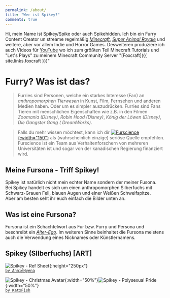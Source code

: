 ```yaml
---
permalink: /about/
title: "Wer ist Spikey?"
comments: true
---
```


Hi, mein Name ist Spikey/Spike oder auch Spikehidden. Ich bin ein Furry Content Creator un streame regelmäßig [*Minecraft*](https://minecraft.net), [*Super Animal Royale*](https://animalroyale.com) und weitere, aber vor allem Indie und Horror Games. Desweiteren produziere ich auch Videos für [YouTube](https://youtube.com/@spikehidden_mc) wo ich zum größten Teil Minecraft Tutorials und "Let's Plays" zu meinem Minecraft Community Server "[Foxcraft]({{ site.links.foxcraft }})" 


# Furry? Was ist das?

> Furries sind Personen, welche ein starkes Interesse (Fan) an *anthropomorphen Tierwesen* in Kunst, Film, Fernsehen und anderen Medien haben. Oder um es simpler auszudrücken. Furries sind Fans Tieren mit menschlichen Eigenschaften wie z.B. in den Filmen *Zoomania (Disney)*, *Robin Hood (Disney)*, *König der Löwen (Disney)*, *Die Gangster Gang (	
DreamWorks)*.

> Falls du mehr wissen möchtest, kann ich dir [![Furscience](https://furscience.com/wp-content/uploads/2017/06/furscience_colour_x2.png){:width="150"}](https://furscience.com/) als (wahrscheinlich einzige) seriöse Quelle empfehlen.\
> Furscience ist ein Team aus Verhaltenforschern von mehreren Universitäten ist und sogar von der kanadischen Regierung finanziert wird.


## Meine Fursona - Triff Spikey!

Spikey ist natürlich nicht mein echter Name sondern der meiner Fusona.\
Bei Spikey handelt es sich um einen anthropomorphen Silberfuchs mit Schwarz-Grauen Fell, blauen Augen und einer Weißen Schweifspitze.\
Aber am besten seht ihr euch einfach die Bilder unten an.

## Was ist eine Fursona?

Fursona ist ein Schachtelwort aus Fur bzw. Furry und Persona und beschreibt ein [*Alter-Ego*](https://de.wikipedia.org/wiki/Alter_Ego). Im weiteren Sinne beinhaltet die Fursona meistens auch die Verwendung eines Nicknames oder Künstlernamens.

## Spikey (SIlberfuchs) [ART]

![Spikey - Ref Sheet](https://spikehidden.de/wp-content/uploads/sites/4/2020/09/SpikeReference.png){:height="250px"}\
[`by AnnieHyena`](https://www.furaffinity.net/user/anniehyena/)

![Spikey - Christmas Avatar](https://media.discordapp.net/attachments/841270269553278977/1055559409704640592/DALLE_2022-12-22_18.00.34_-_Christmas_background_1.png){:width="50%"}![Spikey - Polysexual Pride](https://cdn.discordapp.com/attachments/841270269553278977/1055559410203770911/Poly_Spike.png){:width="50%"}\
[`by KatxFish`](https://www.furaffinity.net/user/katx-fish/)